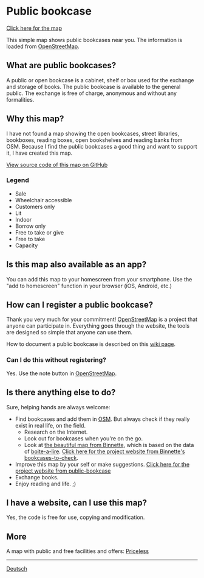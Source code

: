 # Public bookcase

[Click here for the map](https://book-exchange.zottelig.ch)

This simple map shows public bookcases near you. The information is loaded from [OpenStreetMap](https://www.openstreetmap.org).

## What are public bookcases?

A public or open bookcase is a cabinet, shelf or box used for the exchange and storage of books. The public bookcase is available to the general public. The exchange is free of charge, anonymous and without any formalities.

## Why this map?

I have not found a map showing the open bookcases, street libraries, bookboxes, reading boxes, open bookshelves and reading banks from OSM. Because I find the public bookcases a good thing and want to support it, I have created this map.

[View source code of this map on GitHub](https://github.com/ToastHawaii/public-bookcase-map)

### Legend

- <i class="far fa-money-bill-alt"></i> Sale
- <i class="fab fa-accessible-icon"></i> Wheelchair accessible
- <i class="fas fa-ticket-alt"></i> Customers only
- <i class="far fa-lightbulb"></i> Lit
- <i class="far fa-building"></i> Indoor
- <i class="fas fa-redo-alt"></i> Borrow only
- <i class="fas fa-exchange-alt"></i> Free to take or give
- <i class="fas fa-long-arrow-alt-left"></i> Free to take
- <i class="fas fa-book"></i> Capacity

## Is this map also available as an app?

You can add this map to your homescreen from your smartphone. Use the "add to homescreen" function in your browser (iOS, Android, etc.)

## How can I register a public bookcase?

Thank you very much for your commitment! [OpenStreetMap](https://www.openstreetmap.org) is a project that anyone can participate in. Everything goes through the website, the tools are designed so simple that anyone can use them.

How to document a public bookcase is described on this [wiki page](https://wiki.openstreetmap.org/wiki/DE:Tag:amenity%3Dpublic_bookcase).

### Can I do this without registering?

Yes. Use the note button in [OpenStreetMap](https://www.openstreetmap.org).

## Is there anything else to do?

Sure, helping hands are always welcome:

- Find bookcases and add them in [OSM](https://www.openstreetmap.org). But always check if they really exist in real life, on the field.
  - Research on the Internet.
  - Look out for bookcases when you're on the go.
  - Look at [the beautiful map from Binnette](https://umap.openstreetmap.fr/fr/map/osm-bookcases-and-boite-a-lire_362287#15/45.2010/5.7389), which is based on the data of [boite-a-lire](https://www.boite-a-lire.com/). [Click here for the project website from Binnette's bookcases-to-check](https://github.com/Binnette/bookcases-to-check).
- Improve this map by your self or make suggestions. [Click here for the project website from public-bookcase](https://github.com/ToastHawaii/public-bookcase-map)
- Exchange books.
- Enjoy reading and life. ;)

## I have a website, can I use this map?

Yes, the code is free for use, copying and modification.

## More

A map with public and free facilities and offers: [Priceless](https://priceless.zottelig.ch)

---

[Deutsch](/de/docs)
